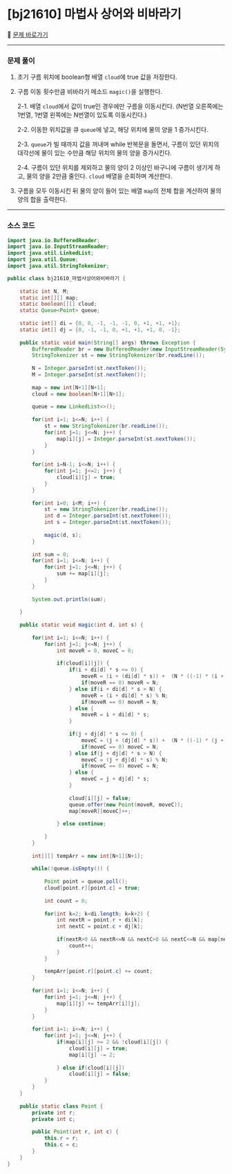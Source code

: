 # [bj21610] 마법사 상어와 비바라기

📖 [문제 바로가기](https://www.acmicpc.net/problem/21610)



----

### 문제 풀이

1. 초기 구름 위치에 boolean형 배열 `cloud`에 true 값을 저장한다.

2. 구름 이동 횟수만큼 비바라기 메소드 `magic()`을 실행한다.

   2-1.	배열 `cloud`에서 값이 true인 경우에만 구름을 이동시킨다. (N번열 오른쪽에는 1번열, 1번열 왼쪽에는 N번열이 있도록 이동시킨다.)

   2-2.	이동한 위치값을 큐 `queue`에 넣고, 해당 위치에 물의 양을 1 증가시킨다.

   2-3.	`queue`가 빌 때까지 값을 꺼내며 while 반복문을 돌면서, 구름이 있던 위치의 대각선에 물이 있는 수만큼 해당 위치의 물의 양을 증가시킨다.

   2-4.	구름이 있던 위치를 제외하고 물의 양이 2 이상인 바구니에 구름이 생기게 하고, 물의 양을 2만큼 줄인다. `cloud` 배열을 순회하며 계산한다.

3. 구름을 모두 이동시킨 뒤 물의 양이 들어 있는 배열 `map`의 전체 합을 계산하여 물의 양의 합을 출력한다.



----

### 소스 코드

```java
import java.io.BufferedReader;
import java.io.InputStreamReader;
import java.util.LinkedList;
import java.util.Queue;
import java.util.StringTokenizer;

public class bj21610_마법사상어와비바라기 {
	
	static int N, M;
	static int[][] map;
	static boolean[][] cloud;
	static Queue<Point> queue;
	
	static int[] di = {0, 0, -1, -1, -1, 0, +1, +1, +1};
	static int[] dj = {0, -1, -1, 0, +1, +1, +1, 0, -1};
	
	public static void main(String[] args) throws Exception {
		BufferedReader br = new BufferedReader(new InputStreamReader(System.in));
		StringTokenizer st = new StringTokenizer(br.readLine());
		
		N = Integer.parseInt(st.nextToken());
		M = Integer.parseInt(st.nextToken());
		
		map = new int[N+1][N+1];
		cloud = new boolean[N+1][N+1];
		
		queue = new LinkedList<>();
		
		for(int i=1; i<=N; i++) {
			st = new StringTokenizer(br.readLine());
			for(int j=1; j<=N; j++) {
				map[i][j] = Integer.parseInt(st.nextToken());
			}
		}
		
		for(int i=N-1; i<=N; i++) {
			for(int j=1; j<=2; j++) {
				cloud[i][j] = true;
			}
		}
		
		for(int i=0; i<M; i++) {
			st = new StringTokenizer(br.readLine());
			int d = Integer.parseInt(st.nextToken());
			int s = Integer.parseInt(st.nextToken());
			
			magic(d, s);
		}
		
		int sum = 0;
		for(int i=1; i<=N; i++) {
			for(int j=1; j<=N; j++) {
				sum += map[i][j];
			}
		}
		
		System.out.println(sum);
		
	}
	
	public static void magic(int d, int s) {
		
		for(int i=1; i<=N; i++) {
			for(int j=1; j<=N; j++) {
				int moveR = 0, moveC = 0;
				
				if(cloud[i][j]) {
					if(i + di[d] * s <= 0) {
						moveR = (i + (di[d] * s)) +  (N * ((-1) * (i + (di[d] * s)) / N + 1));
						if(moveR == 0) moveR = N;
					} else if(i + di[d] * s > N) {
						moveR = (i + di[d] * s) % N;
						if(moveR == 0) moveR = N;
					} else {
						moveR = i + di[d] * s;
					}
					
					if(j + dj[d] * s <= 0) {
						moveC = (j + (dj[d] * s)) +  (N * ((-1) * (j + (dj[d] * s)) / N + 1));
						if(moveC == 0) moveC = N;
					} else if(j + dj[d] * s > N) {
						moveC = (j + dj[d] * s) % N;
						if(moveC == 0) moveC = N;
					} else {
						moveC = j + dj[d] * s;
					}
					
					cloud[i][j] = false;
					queue.offer(new Point(moveR, moveC));
					map[moveR][moveC]++;
					
				} else continue;
				
			}
		}
		
		int[][] tempArr = new int[N+1][N+1];
		
		while(!queue.isEmpty()) {
			
			Point point = queue.poll();
			cloud[point.r][point.c] = true;
			
			int count = 0;
			
			for(int k=2; k<di.length; k=k+2) {
				int nextR = point.r + di[k];
				int nextC = point.c + dj[k];
				
				if(nextR>0 && nextR<=N && nextC>0 && nextC<=N && map[nextR][nextC]>0) {
					count++;
				}
			}
			
			tempArr[point.r][point.c] += count;
		}
		
		for(int i=1; i<=N; i++) {
			for(int j=1; j<=N; j++) {
				map[i][j] += tempArr[i][j];
			}
		}	
			
		for(int i=1; i<=N; i++) {
			for(int j=1; j<=N; j++) {
				if(map[i][j] >= 2 && !cloud[i][j]) {
					cloud[i][j] = true;
					map[i][j] -= 2;
					
				} else if(cloud[i][j]) 
					cloud[i][j] = false;
			}
		}
	}
	
	public static class Point {
		private int r;
		private int c;
		
		public Point(int r, int c) {
			this.r = r;
			this.c = c;
		}
	}
}
```

